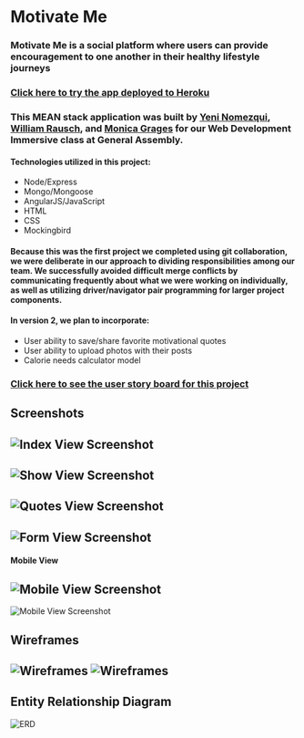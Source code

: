 # Motivate Me

### Motivate Me is a social platform where users can provide encouragement to one another in their healthy lifestyle journeys
### [Click here to try the app deployed to Heroku](https://motivate-me-project.herokuapp.com/)

### This MEAN stack application was built by [Yeni Nomezqui](https://github.com/Rolita1007), [William Rausch](https://github.com/WilliamRausch), and [Monica Grages](https://github.com/MonicaGrages) for our Web Development Immersive class at General Assembly.
#### Technologies utilized in this project:
* Node/Express
* Mongo/Mongoose
* AngularJS/JavaScript
* HTML
* CSS
* Mockingbird

#### Because this was the first project we completed using git collaboration, we were deliberate in our approach to dividing responsibilities among our team. We successfully avoided difficult merge conflicts by communicating frequently about what we were working on individually, as well as utilizing driver/navigator pair programming for larger project components.

#### In version 2, we plan to incorporate:
* User ability to save/share favorite motivational quotes
* User ability to upload photos with their posts
* Calorie needs calculator model

### [Click here to see the user story board for this project](https://trello.com/b/FKiU5kU0/wdi-project-3)

## Screenshots
![Index View Screenshot](http://i.imgur.com/ym57QLN.png "Index View Screenshot")
---
![Show View Screenshot](http://i.imgur.com/MBz5Jkg.png "Show View Screenshot")
---
![Quotes View Screenshot](http://i.imgur.com/OXLE9He.png "Quotes View Screenshot")
---
![Form View Screenshot](http://i.imgur.com/RtgIoLI.png "Form View Screenshot")
---

#### Mobile View
![Mobile View Screenshot](http://i.imgur.com/fqHqGJ7.png "Mobile View Screenshot")
---
![Mobile View Screenshot](http://i.imgur.com/sn3O6KM.png "Mobile View Screenshot")

## Wireframes
![Wireframes](https://user-images.githubusercontent.com/22422858/27015226-3458a762-4ed7-11e7-8177-051028313837.png "Project Wireframes")
![Wireframes](https://user-images.githubusercontent.com/22422858/27015227-36a0ec14-4ed7-11e7-9a2b-4fb6ed0366c0.png "Project Wireframes")
---
## Entity Relationship Diagram
![ERD](http://i.imgur.com/2CGFz4Xl.jpg "ERD")
